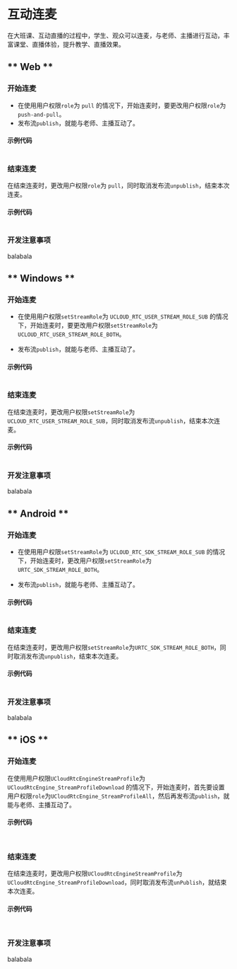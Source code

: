 # 互动连麦

在大班课、互动直播的过程中，学生、观众可以连麦，与老师、主播进行互动，丰富课堂、直播体验，提升教学、直播效果。

<!-- tabs:start -->

## ** Web **

### 开始连麦

- 在使用用户权限`role`为 `pull` 的情况下，开始连麦时，要更改用户权限`role`为`push-and-pull`。
- 发布流`publish`，就能与老师、主播互动了。

#### 示例代码

```js

```

### 结束连麦

在结束连麦时，更改用户权限`role`为 `pull`，同时取消发布流`unpublish`，结束本次连麦。

#### 示例代码

```js

```

### 开发注意事项

balabala

## ** Windows **

### 开始连麦

- 在使用用户权限`setStreamRole`为 `UCLOUD_RTC_USER_STREAM_ROLE_SUB` 的情况下，开始连麦时，要更改用户权限`setStreamRole`为`UCLOUD_RTC_USER_STREAM_ROLE_BOTH`。

- 发布流`publish`，就能与老师、主播互动了。

#### 示例代码

```cpp

```

### 结束连麦

在结束连麦时，更改用户权限`setStreamRole`为 `UCLOUD_RTC_USER_STREAM_ROLE_SUB`，同时取消发布流`unpublish`，结束本次连麦。

#### 示例代码

```cpp

```

### 开发注意事项

balabala

## ** Android **

### 开始连麦

- 在使用用户权限`setStreamRole`为 `UCLOUD_RTC_SDK_STREAM_ROLE_SUB` 的情况下，开始连麦时，更改用户权限`setStreamRole`为`URTC_SDK_STREAM_ROLE_BOTH`。

- 发布流`publish`，就能与老师、主播互动了。

#### 示例代码

```java

```

### 结束连麦

在结束连麦时，更改用户权限`setStreamRole`为`URTC_SDK_STREAM_ROLE_BOTH`，同时取消发布流`unpublish`，结束本次连麦。

#### 示例代码

```java

```

### 开发注意事项

balabala

## ** iOS **

### 开始连麦

在使用用户权限`UCloudRtcEngineStreamProfile`为 `UCloudRtcEngine_StreamProfileDownload` 的情况下，开始连麦时，首先要设置用户权限`role`为`UCloudRtcEngine_StreamProfileAll`，然后再发布流`publish`，就能与老师、主播互动了。

#### 示例代码

```objectivec

```

```swift

```

### 结束连麦

在结束连麦时，更改用户权限`UCloudRtcEngineStreamProfile`为 `UCloudRtcEngine_StreamProfileDownload`，同时取消发布流`unPublish`，就结束本次连麦。

#### 示例代码

```objectivec

```

```swift

```
### 开发注意事项

balabala



<!-- tabs:end -->
